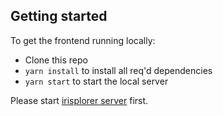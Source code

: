## Getting started

To get the frontend running locally:

* Clone this repo
* `yarn install` to install all req'd dependencies
* `yarn start` to start the local server

Please start [irisplorer server](../server/README.md) first.
